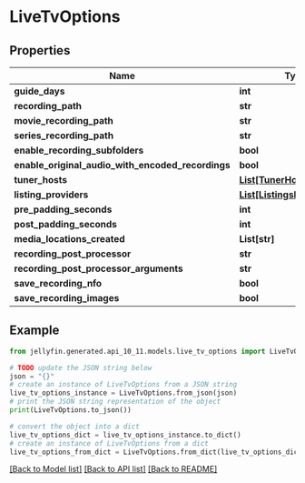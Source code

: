 # LiveTvOptions


## Properties

Name | Type | Description | Notes
------------ | ------------- | ------------- | -------------
**guide_days** | **int** |  | [optional] 
**recording_path** | **str** |  | [optional] 
**movie_recording_path** | **str** |  | [optional] 
**series_recording_path** | **str** |  | [optional] 
**enable_recording_subfolders** | **bool** |  | [optional] 
**enable_original_audio_with_encoded_recordings** | **bool** |  | [optional] 
**tuner_hosts** | [**List[TunerHostInfo]**](TunerHostInfo.md) |  | [optional] 
**listing_providers** | [**List[ListingsProviderInfo]**](ListingsProviderInfo.md) |  | [optional] 
**pre_padding_seconds** | **int** |  | [optional] 
**post_padding_seconds** | **int** |  | [optional] 
**media_locations_created** | **List[str]** |  | [optional] 
**recording_post_processor** | **str** |  | [optional] 
**recording_post_processor_arguments** | **str** |  | [optional] 
**save_recording_nfo** | **bool** |  | [optional] 
**save_recording_images** | **bool** |  | [optional] 

## Example

```python
from jellyfin.generated.api_10_11.models.live_tv_options import LiveTvOptions

# TODO update the JSON string below
json = "{}"
# create an instance of LiveTvOptions from a JSON string
live_tv_options_instance = LiveTvOptions.from_json(json)
# print the JSON string representation of the object
print(LiveTvOptions.to_json())

# convert the object into a dict
live_tv_options_dict = live_tv_options_instance.to_dict()
# create an instance of LiveTvOptions from a dict
live_tv_options_from_dict = LiveTvOptions.from_dict(live_tv_options_dict)
```
[[Back to Model list]](README.md#documentation-for-models) [[Back to API list]](README.md#documentation-for-api-endpoints) [[Back to README]](README.md)


